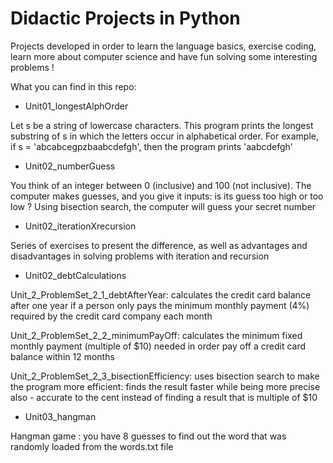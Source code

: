 # Didactic Projects in Python

Projects developed in order to learn the language basics, exercise coding, learn more about computer science and have fun solving some interesting problems !

What you can find in this repo:

- Unit01_longestAlphOrder

Let s be a string of lowercase characters. This program prints the longest substring of s in which the letters occur in alphabetical order. For example, if s = 'abcabcegpzbaabcdefgh', then the program prints 'aabcdefgh'

- Unit02_numberGuess

You think of an integer between 0 (inclusive) and 100 (not inclusive). The computer makes guesses, and you give it inputs: is its guess too high or too low ? Using bisection search, the computer will guess your secret number

- Unit02_iterationXrecursion

Series of exercises to present the difference, as well as advantages and disadvantages in solving problems with iteration and recursion

- Unit02_debtCalculations

Unit_2_ProblemSet_2_1_debtAfterYear: calculates the credit card balance after one year if a person only pays the minimum monthly payment (4%) required by the credit card company each month

Unit_2_ProblemSet_2_2_minimumPayOff: calculates the minimum fixed monthly payment (multiple of $10) needed in order pay off a credit card balance within 12 months

Unit_2_ProblemSet_2_3_bisectionEfficiency: uses bisection search to make the program more efficient: finds the result faster while being more precise also - accurate to the cent instead of finding a result that is multiple of $10

- Unit03_hangman

Hangman game : you have 8 guesses to find out the word that was randomly loaded from the words.txt file